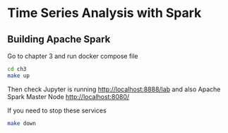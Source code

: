 # Time Series Analysis with Spark

## Building Apache Spark

Go to chapter 3 and run docker compose file

```bash
cd ch3
make up
```

Then check Jupyter is running <http://localhost:8888/lab> and also Apache Spark Master Node <http://localhost:8080/>

If you need to stop these services

```bash
make down
```
